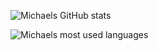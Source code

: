 ![Michaels GitHub stats](https://github-readme-stats.vercel.app/api?username=mchllngr&count_private=true&theme=dark&show_icons=true)

![Michaels most used languages](https://github-readme-stats.vercel.app/api/top-langs/?username=mchllngr&layout=compact)
